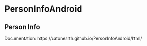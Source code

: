 # PersonInfoAndroid
<h2>Person Info</h2>
Documentation: https://catonearth.github.io/PersonInfoAndroid/html/

